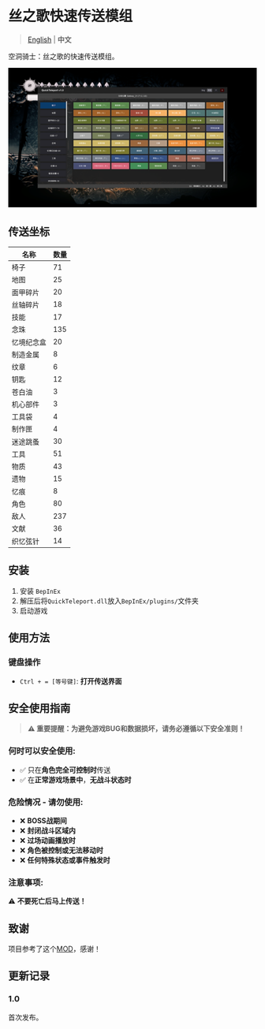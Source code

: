 # 丝之歌快速传送模组

> [English](README.md) | **中文**

空洞骑士：丝之歌的快速传送模组。

![image_en](assets/image_zh.png)

## 传送坐标

名称 | 数量 
---- | ----
椅子| 71
地图| 25
面甲碎片 | 20
丝轴碎片 | 18
技能 | 17
念珠 | 135
忆境纪念盒 | 20
制造金属 | 8
纹章 | 6 
钥匙 | 12
苍白油 | 3
机心部件 | 3
工具袋 | 4
制作匣 | 4
迷途跳蚤 | 30 
工具 | 51
物质 | 43
遗物 | 15
忆痕 | 8
角色 | 80
敌人 | 237
文献 | 36
织忆弦针 | 14

## 安装

1. 安装 `BepInEx`
2. 解压后将`QuickTeleport.dll`放入`BepInEx/plugins/`文件夹
3. 启动游戏

## 使用方法

### 键盘操作
- `Ctrl + = [等号键]`: **打开传送界面** 

## 安全使用指南

> **⚠️ 重要提醒：为避免游戏BUG和数据损坏，请务必遵循以下安全准则！**

### 何时可以安全使用:

* ✅ 只在**角色完全可控制时**传送
* ✅ 在**正常游戏场景中**，**无战斗状态时**

### 危险情况 - 请勿使用:

* ❌ **BOSS战期间**
* ❌ **封闭战斗区域内**
* ❌ **过场动画播放时**
* ❌ **角色被控制或无法移动时**
* ❌ **任何特殊状态或事件触发时**

### 注意事项:
⚠️ **不要死亡后马上传送！**

## 致谢

项目参考了这个[MOD](https://github.com/Masaicker/TeleportMod-Silksong)，感谢！

## 更新记录

### 1.0
首次发布。